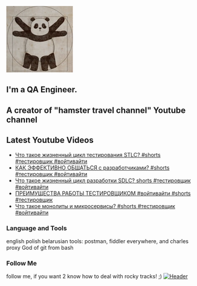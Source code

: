 [![Header](https://github.com/Bajnou/Alexey/blob/main/assets/pnd.png)](https://www.youtube.com/user/Stanleyxxl/)
## I'm a QA Engineer. 
## A creator of "hamster travel channel" Youtube channel 

## Latest Youtube Videos

<!-- YOUTUBE:START -->
- [Что такое жизненный цикл тестирования STLC? #shorts #тестировщик #войтивайти](https://www.youtube.com/watch?v=39bkivFfTNs)
- [КАК ЭФФЕКТИВНО ОБЩАТЬСЯ с разработчиками? #shorts #тестировщик #войтивайти](https://www.youtube.com/watch?v=pN0u5KwCq9E)
- [Что такое жизненный цикл разработки SDLC? shorts #тестировщик #войтивайти](https://www.youtube.com/watch?v=RFTAmGOqnto)
- [ПРЕИМУЩЕСТВА РАБОТЫ ТЕСТИРОВЩИКОМ #войтивайти #shorts #тестировщик](https://www.youtube.com/watch?v=9Cgtw8U6qLo)
- [Что такое монолиты и микросервисы? #shorts #тестировщик #войтивайти](https://www.youtube.com/watch?v=DMN0FieGV5A)
<!-- YOUTUBE:END -->

### Language and Tools
english
polish
belarusian
tools: postman, fiddler everywhere, and charles proxy
God of git from bash

### Follow Me
follow me, if you want 2 know how to deal with rocky tracks! ;)
[![Header](https://img.shields.io/badge/Youtube-090909?style=for-the-badge&logo=youtube&logoColor=f70000)](https://www.youtube.com/user/Stanleyxxl?sub_confirmation=1)
